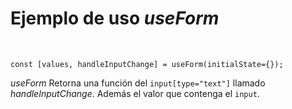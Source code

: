 # Ejemplo de uso _**useForm**_

<br>

```
const [values, handleInputChange] = useForm(initialState={});
```

_useForm_ Retorna una función del `input[type="text"]` llamado _handleInputChange_. Además el valor que contenga el `input`.


